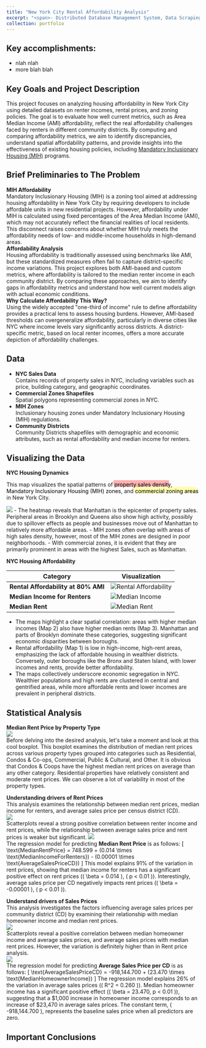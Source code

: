 ```yaml
---
title: "New York City Rental Affordability Analysis"
excerpt: "<span>- Distributed Database Management System, Data Scraping, Custom Hash Partitioning</span><br/>- Python, Django, MySQL, Selenium WebDriver, BeautifulSoup<br/><br/>Developed a Django-based Distributed Database Management System for job postings from scratch, utilizing a custom hash function to partition data across 3 MySQL databases. The dataset was obtained by scraping LinkedIn Jobs using Selenium WebDriver for automated navigation and BeautifulSoup for HTML parsing.<br/><img src='/images/mihnyc.PNG'>"
collection: portfolio
---
```


Key accomplishments:
---
- nlah nlah
- more blah blah

Key Goals and Project Description
---
This project focuses on analyzing housing affordability in New York City using detailed datasets on renter incomes, rental prices, and zoning policies. The goal is to evaluate how well current metrics, such as Area Median Income (AMI) affordability, reflect the real affordability challenges faced by renters in different community districts. By computing and comparing affordability metrics, we aim to identify discrepancies, understand spatial affordability patterns, and provide insights into the effectiveness of existing housing policies, including <a href="https://www.nyc.gov/site/planning/plans/mih/mandatory-inclusionary-housing.page" target="_blank">Mandatory Inclusionary Housing (MIH)</a> programs.

Brief Preliminaries to The Problem
---
**MIH Affordability**  
Mandatory Inclusionary Housing (MIH) is a zoning tool aimed at addressing housing affordability in New York City by requiring developers to include affordable units in new residential projects. However, affordability under MIH is calculated using fixed percentages of the Area Median Income (AMI), which may not accurately reflect the financial realities of local residents. This disconnect raises concerns about whether MIH truly meets the affordability needs of low- and middle-income households in high-demand areas.  
**Affordability Analysis**  
Housing affordability is traditionally assessed using benchmarks like AMI, but these standardized measures often fail to capture district-specific income variations. This project explores both AMI-based and custom metrics, where affordability is tailored to the median renter income in each community district. By comparing these approaches, we aim to identify gaps in affordability metrics and understand how well current models align with actual economic conditions.  
**Why Calculate Affordability This Way?**  
Using the widely accepted "one-third of income" rule to define affordability provides a practical lens to assess housing burdens. However, AMI-based thresholds can overgeneralize affordability, particularly in diverse cities like NYC where income levels vary significantly across districts. A district-specific metric, based on local renter incomes, offers a more accurate depiction of affordability challenges.

Data
---
- **NYC Sales Data**  
Contains records of property sales in NYC, including variables such as price, building category, and geographic coordinates.
- **Commercial Zones Shapefiles**  
Spatial polygons representing commercial zones in NYC.
- **MIH Zones**  
Inclusionary housing zones under Mandatory Inclusionary Housing (MIH) regulations.
- **Community Districts**  
Community Districts shapefiles with demographic and economic attributes, such as rental affordability and median income for renters.

Visualizing the Data
---
**NYC Housing Dynamics**  
<p>
  This map visualizes the spatial patterns of  
  <span class="highlighted red">property sales density</span>, 
  <span class="highlighted blue">Mandatory Inclusionary Housing (MIH) zones</span>, 
  and  
  <span class="highlighted yellow">commercial zoning areas</span> in New York City.
</p>

<!-- SVG for the wavy highlight filter -->
<svg style="position: absolute; width: 0; height: 0;" xmlns="http://www.w3.org/2000/svg">
  <filter id="wavyHighlight" x="0" y="0" width="100%" height="100%">
    <feTurbulence type="fractalNoise" baseFrequency="0.02" numOctaves="2" result="noise" seed="1" />
    <feDisplacementMap in="SourceGraphic" in2="noise" scale="7" />
  </filter>
</svg>

<!-- CSS for the highlight effect -->
<style>
  .highlighted {
    position: relative;
    color: black; /* Text color */
  }

  .highlighted::before {
    content: '';
    position: absolute;
    left: 0;
    right: 0;
    top: 0;
    bottom: 0;
    background: hsla(0, 100%, 50%, 0.3); /* Red highlight */
    filter: url(#wavyHighlight);
    z-index: -1;
    transform: translate(-0.2em, -0.2em) skew(7deg, 0);
    border-radius: 4px; /* Rounded highlight */
  }

  .highlighted:nth-child(2)::before {
    background: hsla(240, 100%, 50%, 0.3); /* Blue highlight */
  }

  .highlighted:nth-child(3)::before {
    background: hsla(60, 100%, 50%, 0.3); /* Yellow highlight */
  }
</style>

<img src='/images/heatmap.png'>  
- The heatmap reveals that Manhattan is the epicenter of property sales. Peripheral areas in Brooklyn and Queens also show high activity, possibly due to spillover effects as people and businesses move out of Manhattan to relatively more affordable areas.  
- MIH zones often overlap with areas of high sales density, however, most of the MIH zones are designed in poor neighborhoods.  
- With commercial zones, it is evident that they are primarily prominent in areas with the highest Sales, such as Manhattan.  

**NYC Housing Affordability**

| Category          | Visualization           |
|------------------------------------|------------|
| **Rental Affordability at 80% AMI** | ![Rental Affordability](/images/rent_afford_80_ami.png) |
| **Median Income for Renters**      | ![Median Income](/images/median_income_rent.png)        |
| **Median Rent**                    | ![Median Rent](/images/median_rent.png)                |

- The maps highlight a clear spatial correlation: areas with higher median incomes (Map 2) also have higher median rents (Map 3). Manhattan and parts of Brooklyn dominate these categories, suggesting significant economic disparities between boroughs.  
- Rental affordability (Map 1) is low in high-income, high-rent areas, emphasizing the lack of affordable housing in wealthier districts. Conversely, outer boroughs like the Bronx and Staten Island, with lower incomes and rents, provide better affordability.  
- The maps collectively underscore economic segregation in NYC. Wealthier populations and high rents are clustered in central and gentrified areas, while more affordable rents and lower incomes are prevalent in peripheral districts.

Statistical Analysis
---
**Median Rent Price by Property Type**  
<img src='/images/box.png'>  
Before delving into the desired analysis, let's take a moment and look at this cool boxplot. This boxplot examines the distribution of median rent prices across various property types grouped into categories such as Residential, Condos & Co-ops, Commercial, Public & Cultural, and Other. It is obvious that Condos & Coops have the highest median rent prices on average than any other category. Residential properties have relatively consistent and moderate rent prices. We can observe a lot of variability in most of the property types.  

**Understanding drivers of Rent Prices**  
This analysis examines the relationship between median rent prices, median income for renters, and average sales price per census district (CD).  
<img src='/images/scat1.png'>  
Scatterplots reveal a strong positive correlation between renter income and rent prices, while the relationship between average sales price and rent prices is weaker but significant.
<img src='/images/reg1.png'>  
The regression model for predicting **Median Rent Price** is as follows:
\[
\text{MedianRentPrice} = 748.599 + (0.014 \times \text{MedianIncomeForRenters}) - (0.00001 \times \text{AverageSalesPriceCD})
\]
This model explains 91% of the variation in rent prices, showing that median income for renters has a significant positive effect on rent prices (\( \beta = 0.014 \), \( p < 0.01 \)). Interestingly, average sales price per CD negatively impacts rent prices (\( \beta = -0.00001 \), \( p < 0.01 \)).  

**Understand drivers of Sales Prices**  
This analysis investigates the factors influencing average sales prices per community district (CD) by examining their relationship with median homeowner income and median rent prices.  
<img src='/images/scat2.png'>  
Scatterplots reveal a positive correlation between median homeowner income and average sales prices, and average sales prices with median rent prices. However, the variation is definitely higher than in Rent price analysis.  
<img src='/images/reg2.png'>  
The regression model for predicting **Average Sales Price per CD** is as follows:
\[
\text{AverageSalesPriceCD} = -918,144.700 + (23.470 \times \text{MedianHomeownerIncome})
\]
The regression model explains 26% of the variation in average sales prices (\( R^2 = 0.260 \)). Median homeowner income has a significant positive effect (\( \beta = 23.470, p < 0.01 \)), suggesting that a $1,000 increase in homeowner income corresponds to an increase of $23,470 in average sales prices. The constant term, \( -918,144.700 \), represents the baseline sales price when all predictors are zero.





Important Conclusions
---
